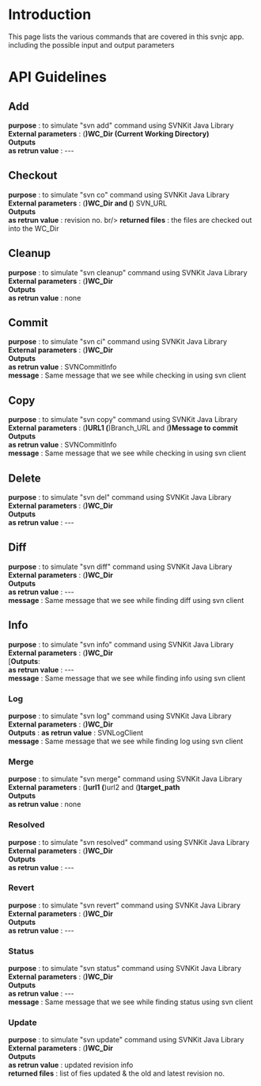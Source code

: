 # Introduction #
This page lists the various commands that are covered in this svnjc app. including the possible input and output parameters


# API Guidelines #
## Add ##
**purpose** : to simulate "svn add" command using SVNKit Java Library    <br />
**External parameters**  :  (**)WC\_Dir (Current Working Directory)**<br />
**Outputs**<br />
**as retrun value** : ---<br />

## Checkout ##
**purpose** : to simulate "svn co" command using SVNKit Java Library <br />
**External parameters**  :  (**)WC\_Dir and (**) SVN\_URL  <br />
**Outputs**<br />
**as retrun value** : revision no. br/>
**returned files** :  the files are checked out into the WC\_Dir<br />

## Cleanup ##
**purpose** : to simulate "svn cleanup" command using SVNKit Java Library <br />
**External parameters**  :  (**)WC\_Dir**<br />
**Outputs**<br />
**as retrun value** : none <br />

## Commit ##
**purpose** : to simulate "svn ci" command using SVNKit Java Library <br />
**External parameters**  :  (**)WC\_Dir**<br />
**Outputs**<br />
**as retrun value** : SVNCommitInfo<br />
**message** :  Same message that we see while checking in using svn client<br />

## Copy ##
**purpose** : to simulate "svn copy" command using SVNKit Java Library <br />
**External parameters**  :  (**)URL1 (**)Branch\_URL and (**)Message to commit**<br />
**Outputs**<br />
**as retrun value** : SVNCommitInfo<br />
**message** :  Same message that we see while checking in using svn client<br />

## Delete ##
**purpose** : to simulate "svn del" command using SVNKit Java Library<br />
**External parameters**  :  (**)WC\_Dir**<br />
**Outputs**<br />
**as retrun value** : ---<br />

## Diff ##
**purpose** : to simulate "svn diff" command using SVNKit Java Library<br />
**External parameters**  :  (**)WC\_Dir**<br />
**Outputs**<br />
**as retrun value** : ---<br />
**message** :  Same message that we see while finding diff using svn client<br />

## Info ##
**purpose** : to simulate "svn info" command using SVNKit Java Library<br />
**External parameters**  :  (**)WC\_Dir**<br />
[**Outputs**: <br />  **as retrun value** : ---<br />  **message** :  Same message that we see while finding info using svn client<br />

### Log ###
**purpose** : to simulate "svn log" command using SVNKit Java Library<br />
**External parameters**  :  (**)WC\_Dir**<br />
**Outputs** : **as retrun value** : SVNLogClient<br /> **message** :  Same message that we see while finding log using svn client<br />

### Merge ###
**purpose** : to simulate "svn merge" command using SVNKit Java Library<br />
**External parameters**  :  (**)url1 (**)url2 and (**)target\_path**<br />
**Outputs**<br />
**as retrun value** : none<br />

### Resolved ###
**purpose** : to simulate "svn resolved" command using SVNKit Java Library<br />
**External parameters**  :  (**)WC\_Dir**<br />
**Outputs**<br />
**as retrun value** : ---<br />

### Revert ###
**purpose** : to simulate "svn revert" command using SVNKit Java Library<br />
**External parameters**  :  (**)WC\_Dir**<br />
**Outputs**<br />**as retrun value** : ---<br />

### Status ###
**purpose** :   to simulate "svn status" command using SVNKit Java Library <br />
**External parameters**  :  (**)WC\_Dir**<br />
**Outputs**<br /> **as retrun value** : ---<br /> **message** :  Same message that we see while finding status using svn client<br />

### Update ###
**purpose** : to simulate "svn update" command using SVNKit Java Library<br />
**External parameters**  :  (**)WC\_Dir**<br />
**Outputs**<br /> **as retrun value** : updated revision info<br /> **returned files** : list of fies updated & the old and latest revision no. <br />